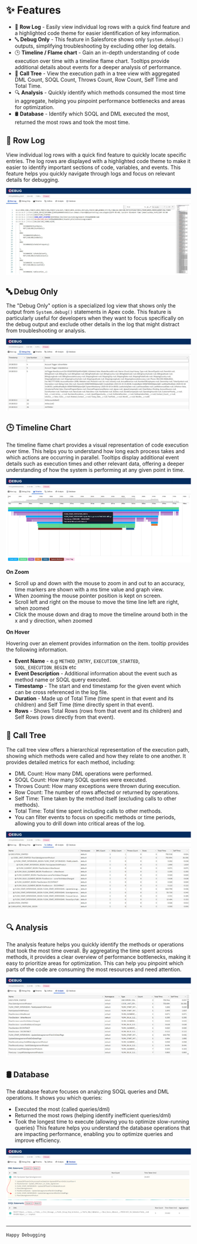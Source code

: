 # ✨ Features

- 📑 **Row Log** - Easily view individual log rows with a quick find feature and a highlighted code theme for easier identification of key information.
- 🔤 **Debug Only** - This feature in Salesforce shows only `System.debug()` outputs, simplifying troubleshooting by excluding other log details.
- 🕒 **Timeline / Flame chart** - Gain an in-depth understanding of code execution over time with a timeline flame chart. Tooltips provide additional details about events for a deeper analysis of performance.
- 🌳 **Call Tree** - View the execution path in a tree view with aggregated DML Count, SOQL Count, Throws Count, Row Count, Self Time and Total Time.
- 🔍 **Analysis** - Quickly identify which methods consumed the most time in aggregate, helping you pinpoint performance bottlenecks and areas for optimization.
- 🛢️ **Database** - Identify which SOQL and DML executed the most, returned the most rows and took the most time.


## 📑 Row Log

View individual log rows with a quick find feature to quickly locate specific entries. The log rows are displayed with a highlighted code theme to make it easier to identify important sections of code, variables, and events. This feature helps you quickly navigate through logs and focus on relevant details for debugging.

![Row Log View](./media/row-log.jpg)

## 🔤 Debug Only

The "Debug Only" option  is a specialized log view that shows only the output from `System.debug()` statements in Apex code. This feature is particularly useful for developers when they want to focus specifically on the debug output and exclude other details in the log that might distract from troubleshooting or analysis.

![Row Log View](./media/debug-only.jpg)

## 🕒 Timeline Chart

The timeline flame chart provides a visual representation of code execution over time. This helps you to understand how long each process takes and which actions are occurring in parallel. Tooltips display additional event details such as execution times and other relevant data, offering a deeper understanding of how the system is performing at any given point in time.

![Timeline View](./media/timeline.png)

**On Zoom**
- Scroll up and down with the mouse to zoom in and out to an accuracy, time markers are shown with a ms time value and graph view.
- When zooming the mouse pointer position is kept on screen.
- Scroll left and right on the mouse to move the time line left are right, when zoomed
- Click the mouse down and drag to move the timeline around both in the x and y direction, when zoomed

**On Hover**

Hovering over an element provides information on the item. tooltip provides the following information.
- **Event Name** - e.g `METHOD_ENTRY`, `EXECUTION_STARTED`, `SOQL_EXECUTION_BEGIN` etc
- **Event Description** - Additional information about the event such as method name or SOQL query executed.
- **Timestamp** - The start and end timestamp for the given event which can be cross referenced in the log file.
- **Duration** - Made up of Total Time (time spent in that event and its children) and Self Time (time directly spent in that event).
- **Rows** - Shows Total Rows (rows from that event and its children) and Self Rows (rows directly from that event).

## 🌳 Call Tree 

The call tree view offers a hierarchical representation of the execution path, showing which methods were called and how they relate to one another. It provides detailed metrics for each method, including:

- DML Count: How many DML operations were performed.
- SOQL Count: How many SOQL queries were executed.
- Throws Count: How many exceptions were thrown during execution.
- Row Count: The number of rows affected or returned by operations.
- Self Time: Time taken by the method itself (excluding calls to other methods).
- Total Time: Total time spent including calls to other methods.
- You can filter events to focus on specific methods or time periods, allowing you to drill down into critical areas of the log.

![Calltree View](./media/calltree.jpg)

## 🔍 Analysis

The analysis feature helps you quickly identify the methods or operations that took the most time overall. By aggregating the time spent across methods, it provides a clear overview of performance bottlenecks, making it easy to prioritize areas for optimization. This can help you pinpoint which parts of the code are consuming the most resources and need attention.

![Analysis View](./media/analysis.jpg)

## 🛢️ Database 

The database feature focuses on analyzing SOQL queries and DML operations. It shows you which queries:

- Executed the most (called queries/dml)
- Returned the most rows (helping identify inefficient queries/dml)
- Took the longest time to execute (allowing you to optimize slow-running queries) This feature helps you understand the database operations that are impacting performance, enabling you to optimize queries and improve efficiency.

![Database View](./media/database.jpg)

---

`Happy Debugging`

 
